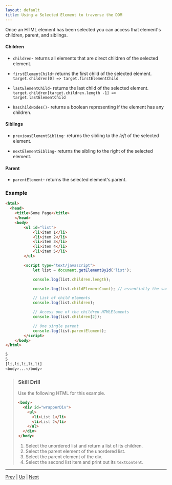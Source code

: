 ```yaml
---
layout: default
title: Using a Selected Element to traverse the DOM
---
```


Once an HTML element has been selected you can access that element's children, parent, and siblings.

#### Children
* `children`- returns all elements that are direct children of the selected element.  

* `firstElementChild`- returns the first child of the selected element. `target.children[0] => target.firstElementChild`  

* `lastElementChild`- returns the last child of the selected element. `target.children[target.children.length -1] => target.lastElementChild`  

* `hasChildNodes()`- returns a boolean representing if the element has any children.

#### Siblings
* `previousElementSibling`- returns the sibling to the _left_ of the selected element.

* `nextElementSibling`- returns the sibling to the right of the selected element.

#### Parent
* `parentElement`- returns the selected element's parent.


### Example
```html
<html>
  <head>
    <title>Some Page</title>
    </head>
    <body>
        <ul id="list">
            <li>item 1</li>
            <li>item 2</li>
            <li>item 3</li>
            <li>item 4</li>
            <li>item 5</li>
        </ul>

        <script type="text/javascript">
            let list = document.getElementById('list');

            console.log(list.children.length);

            console.log(list.childElementCount); // essentially the same as using .length

            // List of child elements
            console.log(list.children);

            // Access one of the children HTMLElements
            console.log(list.children[2]);

            // One single parent
            console.log(list.parentElement);
        </script>
    </body>
</html>
```

```bash
5
5
[li,li,li,li,li]
<body>...</body>
```

> ### Skill Drill
> Use the following HTML for this example.
> ```html
> <body>
>   <div id="wrapperDiv">
>     <ul>
>       <li>List 1</li>
>       <li>List 2</li>
>     </ul>
>   </div>
> </body>
> ```
> 1. Select the unordered list and return a list of its children.
> 1. Select the parent element of the unordered list.
> 1. Select the parent element of the div.
> 1. Select the second list item and print out its `textContent`.

<hr>

[Prev](traversingTheDom.md) | [Up](README.md) | [Next](labs.md)

